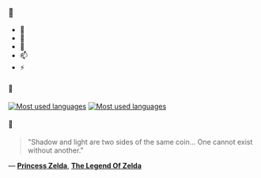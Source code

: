 ### 👋

- 🔭
- 🌱
- 💬
- 📫
- ⚡

#### 🧏

[![Most used languages](https://github-readme-stats-aynah.vercel.app/api/top-langs/?username=aynh&theme=solarized-dark&langs_count=6&layout=compact&hide_title=true)](https://github.com/anuraghazra/github-readme-stats#gh-dark-mode-only)
[![Most used languages](https://github-readme-stats-aynah.vercel.app/api/top-langs/?username=aynh&theme=solarized-light&langs_count=6&layout=compact&hide_title=true)](https://github.com/anuraghazra/github-readme-stats#gh-light-mode-only)

#### 💬

> "Shadow and light are two sides of the same coin... One cannot exist without another."

&mdash; [**Princess Zelda**](https://myanimelist.net/character.php?q=Princess%20Zelda&cat=character), [**The Legend Of Zelda**](https://myanimelist.net/search/all?q=The%20Legend%20Of%20Zelda&cat=all)
